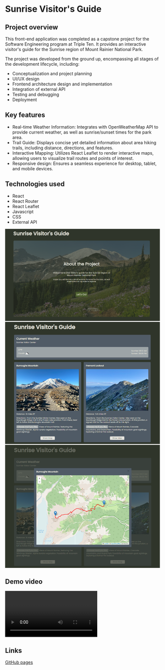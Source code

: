 # Sunrise Visitor's Guide

## Project overview

This front-end application was completed as a capstone project for the Software Engineering program at Triple Ten. It provides an interactive visitor's guide for the Sunrise region of Mount Rainier National Park.

The project was developed from the ground up, encompassing all stages of the development lifecycle, including:

- Conceptualization and project planning
- UI/UX design
- Frontend architecture design and implementation
- Integration of external API
- Testing and debugging
- Deployment

## Key features

- Real-time Weather Information: Integrates with OpenWeatherMap API to provide current weather, as well as sunrise/sunset times for the park area.
- Trail Guide: Displays concise yet detailed information about area hiking trails, including distance, directions, and features.
- Interactive Mapping: Utilizes React Leaflet to render interactive maps, allowing users to visualize trail routes and points of interest.
- Responsive design: Ensures a seamless experience for desktop, tablet, and mobile devices.

## Technologies used

- React
- React Router
- React Leaflet
- Javascript
- CSS
- External API

![landing page image](./src/assets/README-assets/landingpage.png)
![info page image](./src/assets/README-assets/infopage.png)
![popup map image](./src/assets/README-assets/map-popup.png)

## Demo video

![project demo video](./src/assets/README-assets/svg-demo-video.mp4)

## Links

[GitHub pages]()
